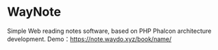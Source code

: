 # WayNote
Simple Web reading notes software, based on PHP Phalcon architecture development.
Demo：https://note.waydo.xyz/book/name/
